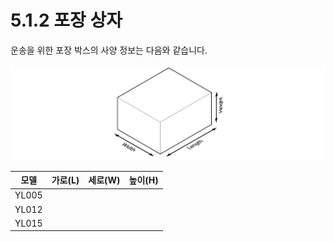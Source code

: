 # 5.1.2 포장 상자

운송을 위한 포장 박스의 사양 정보는 다음와 같습니다.

![&#xADF8;&#xB9BC; 54 &#xC81C;&#xD488; &#xC6B4;&#xC1A1;&#xC6A9; &#xD3EC;&#xC7A5; &#xC0C1;&#xC790;](../../.gitbook/assets/image134.png)

| **모델** | **가로\(L\)** | **세로\(W\)** | **높이\(H\)** |
| :---: | :---: | :---: | :---: |
| YL005 |  |  |  |
| YL012 |  |  |  |
| YL015 |  |  |  |

